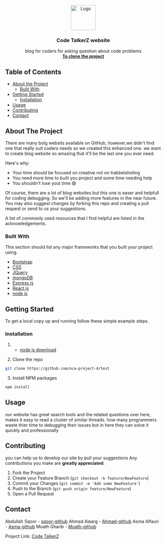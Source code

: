 
<!-- PROJECT LOGO -->
<br />
<p align="center">
  <a href="https://github.com/oca-project-4/test">
    <img src="https://i.ibb.co/MRG7k3n/coders.png" alt="Logo" width="80" height="80">
  </a>

  <h3 align="center">Code TalkerZ website</h3>

  <p align="center">
     blog for coders for asking question about code problems 
    <br />
    <a href="https://github.com/oca-project-4/test"><strong> To clone the project </strong></a>
  </p>
</p>


<!-- TABLE OF CONTENTS -->
## Table of Contents

* [About the Project](#about-the-project)
  * [Built With](#built-with)
* [Getting Started](#getting-started)
  * [Installation](#installation)
* [Usage](#usage)
* [Contributing](#contributing)
* [Contact](#contact)



<!-- ABOUT THE PROJECT -->
## About The Project



There are many bolg websits available on GitHub, however,we  didn't find one that really suit coders needs so we created this enhanced one. we want to create blog website so amazing that it'll be the last one you ever need.

Here's why:
* Your time should be focused on creative not on trabbelshoting
* You need more time to built you project and some time needing help
* You shouldn't lose yout time :smile:

Of course, there are a lot of blog websites but this one is easer and helpfull for coding debugging. So we'll be adding more features in the near future. You may also suggest changes by forking this repo and creating a pull request or send to us your suggestions.

A list of commonly used resources that I find helpful are listed in the acknowledgements.

### Built With
This section should list any major frameworks that you built your project using.
* [Bootstrap](https://getbootstrap.com)
* [CSS](https://www.w3schools.com/css/)
* [JQuery](https://jquery.com)
* [mongoDB](https://www.mongodb.com/)
* [Express js](https://expressjs.com/)
* [React js](https://reactjs.org/)
* [node js](https://nodejs.org/en/)



<!-- GETTING STARTED -->
## Getting Started

To get a local copy up and running follow these simple example steps.



### Installation

1. * [node js download](https://nodejs.org/en/download/)
 
2. Clone the repo
```sh
git clone https://github.com/oca-project-4/test
```
3. Install NPM packages
```sh
npm install
```




<!-- USAGE EXAMPLES -->
## Usage

our website  has great search tools and the related questions over here, makes it easy to read a cluster of similar threads.
how many programmers waste thier time to debugging their issues but in here they can solve it quickly and professionally









<!-- CONTRIBUTING -->
## Contributing
you can help us to develop our site by pull your suggestions
 Any contributions you make are **greatly appreciated**.

1. Fork the Project
2. Create your Feature Branch (`git checkout -b feature/NewFeature`)
3. Commit your Changes (`git commit -m 'Add some NewFeature'`)
4. Push to the Branch (`git push origin feature/NewFeature`)
5. Open a Pull Request







<!-- CONTACT -->
## Contact

Abdullah Sqoor - [sqoor-github](https://github.com/sqoor)
Ahmad Alaarg   - [Ahmad-github](https://github.com/Alaarg)
Asma Alfauri   - [Asma-github](https://github.com/AsmaAlfauri)
Moath Gharib   - [Moath-github](https://github.com/MoathG)


Project Link: [Code TalkerZ](https://github.com/oca-project-4/test)